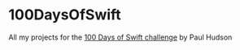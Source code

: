 # 100DaysOfSwift

All my projects for the [100 Days of Swift challenge](https://www.hackingwithswift.com/100) by Paul Hudson


